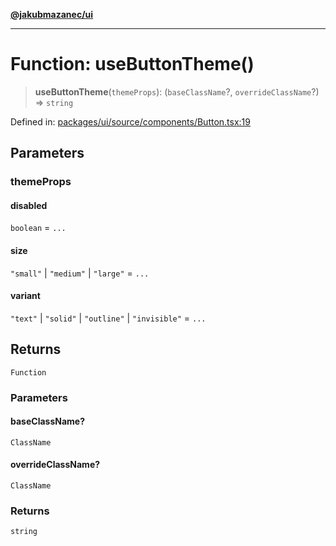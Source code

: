 [**@jakubmazanec/ui**](../README.md)

---

# Function: useButtonTheme()

> **useButtonTheme**(`themeProps`): (`baseClassName`?, `overrideClassName`?) => `string`

Defined in:
[packages/ui/source/components/Button.tsx:19](https://github.com/jakubmazanec/tools/blob/40ba1fb8bbde716fbe797d7886fffe14521e098a/packages/ui/source/components/Button.tsx#L19)

## Parameters

### themeProps

#### disabled

`boolean` = `...`

#### size

`"small"` \| `"medium"` \| `"large"` = `...`

#### variant

`"text"` \| `"solid"` \| `"outline"` \| `"invisible"` = `...`

## Returns

`Function`

### Parameters

#### baseClassName?

`ClassName`

#### overrideClassName?

`ClassName`

### Returns

`string`
